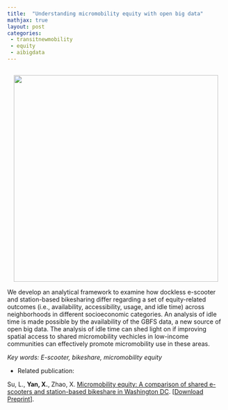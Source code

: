 ```yaml
---
title:  "Understanding micromobility equity with open big data"
mathjax: true
layout: post
categories: 
 - transitnewmobility
 - equity
 - aibigdata
---
```



<img align="left" width="470" height="475" src="https://github.com/jacobyan0/jacobyan0.github.io/raw/master/images/ScooterGPS.gif" style="vertical-align:middle;margin:15px 15px"> We develop an analytical framework to examine how dockless e-scooter and station-based bikesharing differ regarding a set of equity-related outcomes (i.e., availability, accessibility, usage, and idle time) across neighborhoods in different socioeconomic categories. An analysis of idle time is made possible by the availability of the GBFS data, a new source of open big data. The analysis of idle time can shed light on if improving spatial access to shared micromobility vechicles in low-income communities can effectively promote micromobility use in these areas.

*Key words: E-scooter, bikeshare, micromobility equity*

* Related publication:

Su, L., **Yan, X.**, Zhao, X. <ins>Micromobility equity: A comparison of shared e-scooters and station-based bikeshare in Washington DC</ins>. [[Download Preprint](https://github.com/jacobyan0/jacobyan0.github.io/raw/master/ArticlesPreprints/Micromobility%20equity_e-scooters%20vs%20bikeshare.pdf)].

